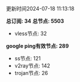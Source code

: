 更新时间2024-07-18 11:13:18

**总订阅: 34**
**总节点: 5503**
- vless节点: 32

**google ping有效节点: 289**
- ss节点: 121
- v2ray节点: 142
- trojan节点: 26
